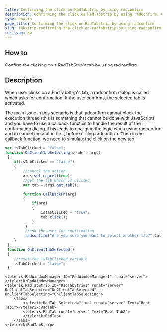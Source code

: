 ```yaml
---
title: Confirming the click on RadTabstrip by using radconfirm
description: Confirming the click on RadTabstrip by using radconfirm. Check it now!
type: how-to
page_title: Confirming the click on RadTabstrip by using radconfirm
slug: tabstrip-confirming-the-click-on-radtabstrip-by-using-radconfirm
res_type: kb
---
```


## How to

Confirm the clicking on a RadTabStrip's tab by using radconfirm.   
   
## Description

When user clicks on a RadTabStrip's tab, a radconfirm dialog is called which asks for confirmation. If the user confirms, the selected tab is activated.   

The main issue in this scenario is that radconfirm cannot block the execution thread (this is something that cannot be done with JavaScript) and you have to use a callback function to handle the result of the confirmation dialog. This leads to changing the logic when using radconfirm and to cancel the action first, before calling radconfirm. Then in the callback function, we need to simulate the click on the new tab.  
   
````JavaScript
var isTabClicked = "false"; 
function OnClientTabSelecting(sender, args) 
 { 
    if(isTabClicked == "false") 
    { 
        //cancel the action 
        args.set_cancel(true); 
        //get the tab which is clicked 
        var tab = args.get_tab(); 
  
        function CallBackFn(arg) 
        { 
            if(arg) 
            {     
                isTabClicked = "true"; 
                tab.click();     
            } 
         } 
         //ask the user for confirmation                
         radconfirm("Are you sure you want to select another tab?",CallBackFn);      
    } 
 } 
 function OnClientTabSelected() 
 { 
    //reset the isTabClicked variable 
    isTabClicked = "false"; 
 } 
````

````ASPX
<telerik:RadWindowManager ID="RadWindowManager1" runat="server"> 
</telerik:RadWindowManager> 
<telerik:RadTabStrip ID="RadTabStrip1" runat="server" OnClientTabSelected="OnClientTabSelected" OnClientTabSelecting="OnClientTabSelecting"> 
    <Tabs> 
        <telerik:RadTab Selected="true" runat="server" Text="Root Tab1"></telerik:RadTab> 
        <telerik:RadTab runat="server" Text="Root Tab2"> 
        </telerik:RadTab> 
    </Tabs> 
</telerik:RadTabStrip> 
````

 